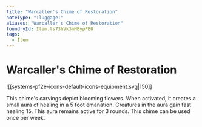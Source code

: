 ```yaml
---
title: "Warcaller's Chime of Restoration"
noteType: ":luggage:"
aliases: "Warcaller's Chime of Restoration"
foundryId: Item.ts73hVk3mHBypPE0
tags:
  - Item
---
```


# Warcaller's Chime of Restoration
![[systems-pf2e-icons-default-icons-equipment.svg|150]]

This chime's carvings depict blooming flowers. When activated, it creates a small aura of healing in a 5 foot emanation. Creatures in the aura gain fast healing 15. This aura remains active for 3 rounds. This chime can be used once per week.
